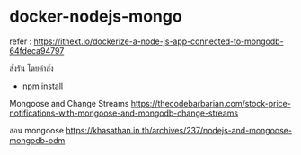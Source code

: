 # docker-nodejs-mongo

refer : https://itnext.io/dockerize-a-node-js-app-connected-to-mongodb-64fdeca94797

สั่งรัน โดยคำสั่ง
- npm install


Mongoose and Change Streams
https://thecodebarbarian.com/stock-price-notifications-with-mongoose-and-mongodb-change-streams


สอน mongoose
https://khasathan.in.th/archives/237/nodejs-and-mongoose-mongodb-odm

